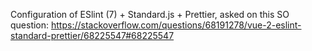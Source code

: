 Configuration of ESlint (7) + Standard.js + Prettier, asked on this SO question: https://stackoverflow.com/questions/68191278/vue-2-eslint-standard-prettier/68225547#68225547
